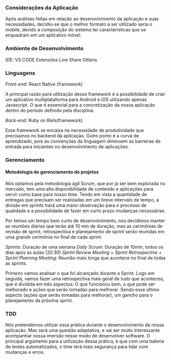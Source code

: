 ### Considerações da Aplicação

Após análises feitas em relação ao desenvolvimento da aplicação e suas necessidades, decidiu-se que o melhor formato a ser utilizado seria o mobile, devido a composição do sistema ter características que se enquadram em um aplicativo móvel.

### Ambiente de Desenvolvimento

*IDE*: VS CODE
*Extensões*
Live Share
Gitlens
 
### Linguagens

*Front-end*: React Native (framework)

A principal razão para utilização desse framework é a possibilidade de criar um aplicativo multiplataforma para Android e iOS utilizando apenas Javascript. O que é essencial para a  concretização da nossa aplicação dentro do período definido pela disciplina.

*Back-end*: Ruby on Rails(framework)

Esse framework se encaixa na necessidade de produtividade que precisamos no backend da aplicação. Outro ponto é a curva de aprendizado, pois as convenções da linguagem diminuem as barreiras de entrada para iniciantes no desenvolvimento de aplicações.

### Gerenciamento 

#### Metodologia de gerenciamento de projetos

Nós optamos pela metodologia ágil Scrum, que por já ser bem explorada no mercado, tem uma alta disponibilidade de conteúdo e aplicações para servir como base para nosso time. Tendo em vista a quantidade de entregas que precisam ser realizadas em um breve intervalo de tempo, a divisão em sprints trará uma maior observação para o processo de qualidade e a possibilidade de fazer em curto prazo mudanças necessárias. 

Por temos um tempo bem curto de desenvolvimento, nós decidimos manter as reuniões diárias que terão até 10 min de duração, mas as cerimônias de revisão de sprint, retrospectiva e planejamento de sprint serão reunidas em uma grande cerimônia no final de cada sprint.

*Sprints*: Duração de uma semana
*Daily Scrum*: Duração de 10min, todos os dias após as aulas (20:30)
*Sprint Review Meeting + Sprint Retrospective + Sprint Planning Meeting*: Reunião mais longa que acontece no final de todas as sprints. 

Primeiro vamos analisar o que foi alcançado durante a Sprint.
Logo em seguida, vamos fazer uma  retrospectiva mais geral de tudo que aconteceu, que é dividida em três aspectos: O que funcionou bem, o que pode ser melhorado e ações que serão tomadas para melhorar.
Sendo esse último aspecto (ações que serão tomadas para melhorar), um gancho para o planejamento da próxima sprint.

### TDD

Nós pretendemos utilizar essa prática durante o desenvolvimento da nossa aplicação. Mas será uma questão adaptativa, e vai ser muito interessante acompanhar nossa imersão nesse modo de desenvolver software. O principal argumento para a utilização dessa prática, é que com uma bateria de testes automatizados, o time terá mais segurança para lidar com mudanças e erros.




